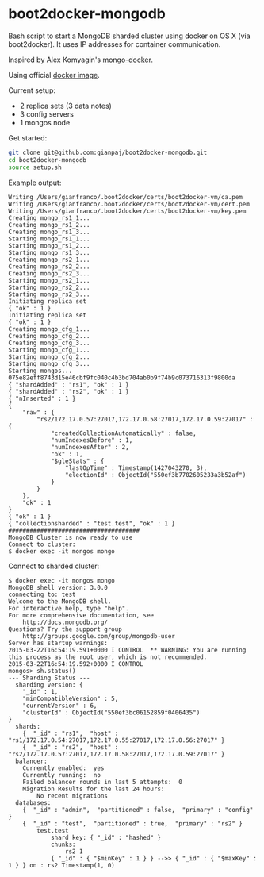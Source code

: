 # boot2docker-mongodb

Bash script to start a MongoDB sharded cluster using docker on OS X (via boot2docker). It uses IP addresses for container communication.

Inspired by Alex Komyagin's [mongo-docker](https://github.com/adkomyagin/mongo-docker).

Using official [docker image](https://registry.hub.docker.com/_/mongo/).

Current setup:

- 2 replica sets (3 data notes)
- 3 config servers
- 1 mongos node

Get started:

```bash
git clone git@github.com:gianpaj/boot2docker-mongodb.git
cd boot2docker-mongodb
source setup.sh
```

Example output:

	Writing /Users/gianfranco/.boot2docker/certs/boot2docker-vm/ca.pem
	Writing /Users/gianfranco/.boot2docker/certs/boot2docker-vm/cert.pem
	Writing /Users/gianfranco/.boot2docker/certs/boot2docker-vm/key.pem
	Creating mongo_rs1_1...
	Creating mongo_rs1_2...
	Creating mongo_rs1_3...
	Starting mongo_rs1_1...
	Starting mongo_rs1_2...
	Starting mongo_rs1_3...
	Creating mongo_rs2_1...
	Creating mongo_rs2_2...
	Creating mongo_rs2_3...
	Starting mongo_rs2_1...
	Starting mongo_rs2_2...
	Starting mongo_rs2_3...
	Initiating replica set
	{ "ok" : 1 }
	Initiating replica set
	{ "ok" : 1 }
	Creating mongo_cfg_1...
	Creating mongo_cfg_2...
	Creating mongo_cfg_3...
	Starting mongo_cfg_1...
	Starting mongo_cfg_2...
	Starting mongo_cfg_3...
	Starting mongos...
	075e82eff8743d15e46cbf9fc040c4b3bd704ab0b9f74b9c073716313f9800da
	{ "shardAdded" : "rs1", "ok" : 1 }
	{ "shardAdded" : "rs2", "ok" : 1 }
	{ "nInserted" : 1 }
	{
		"raw" : {
			"rs2/172.17.0.57:27017,172.17.0.58:27017,172.17.0.59:27017" : {
				"createdCollectionAutomatically" : false,
				"numIndexesBefore" : 1,
				"numIndexesAfter" : 2,
				"ok" : 1,
				"$gleStats" : {
					"lastOpTime" : Timestamp(1427043270, 3),
					"electionId" : ObjectId("550ef3b7702605233a3b52af")
				}
			}
		},
		"ok" : 1
	}
	{ "ok" : 1 }
	{ "collectionsharded" : "test.test", "ok" : 1 }
	#####################################
	MongoDB Cluster is now ready to use
	Connect to cluster:
	$ docker exec -it mongos mongo
	
Connect to sharded cluster:

	$ docker exec -it mongos mongo
	MongoDB shell version: 3.0.0
	connecting to: test
	Welcome to the MongoDB shell.
	For interactive help, type "help".
	For more comprehensive documentation, see
		http://docs.mongodb.org/
	Questions? Try the support group
		http://groups.google.com/group/mongodb-user
	Server has startup warnings:
	2015-03-22T16:54:19.591+0000 I CONTROL  ** WARNING: You are running this process as the root user, which is not recommended.
	2015-03-22T16:54:19.592+0000 I CONTROL
	mongos> sh.status()
	--- Sharding Status ---
	  sharding version: {
		"_id" : 1,
		"minCompatibleVersion" : 5,
		"currentVersion" : 6,
		"clusterId" : ObjectId("550ef3bc06152859f0406435")
	}
	  shards:
		{  "_id" : "rs1",  "host" : "rs1/172.17.0.54:27017,172.17.0.55:27017,172.17.0.56:27017" }
		{  "_id" : "rs2",  "host" : "rs2/172.17.0.57:27017,172.17.0.58:27017,172.17.0.59:27017" }
	  balancer:
		Currently enabled:  yes
		Currently running:  no
		Failed balancer rounds in last 5 attempts:  0
		Migration Results for the last 24 hours:
			No recent migrations
	  databases:
		{  "_id" : "admin",  "partitioned" : false,  "primary" : "config" }
		{  "_id" : "test",  "partitioned" : true,  "primary" : "rs2" }
			test.test
				shard key: { "_id" : "hashed" }
				chunks:
					rs2	1
				{ "_id" : { "$minKey" : 1 } } -->> { "_id" : { "$maxKey" : 1 } } on : rs2 Timestamp(1, 0)
